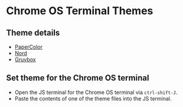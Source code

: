 # Chrome OS Terminal Themes

## Theme details

- [PaperColor](https://github.com/NLKNguyen/papercolor-theme)
- [Nord](https://www.nordtheme.com/)
- [Gruvbox](https://github.com/gruvbox-community)

## Set theme for the Chrome OS terminal

- Open the JS terminal for the Chrome OS terminal via `ctrl-shift-J`.
- Paste the contents of one of the theme files into the JS terminal.
